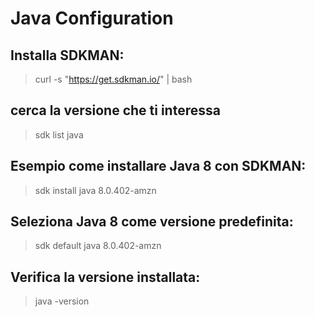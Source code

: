 # Java Configuration
## Installa SDKMAN:
> curl -s "https://get.sdkman.io/" | bash

## cerca la versione che ti interessa
> sdk list java

## Esempio come installare Java 8 con SDKMAN:
> sdk install java 8.0.402-amzn

##  Seleziona Java 8 come versione predefinita:
> sdk default java 8.0.402-amzn

##  Verifica la versione installata:
> java -version
